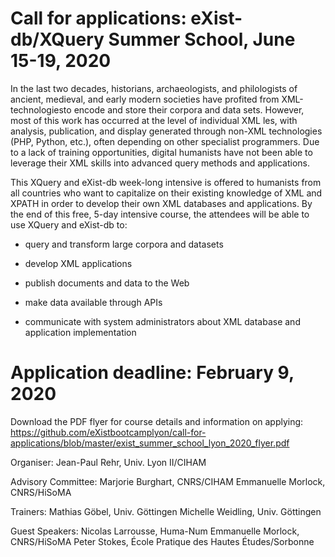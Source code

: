 # Call for applications: eXist-db/XQuery Summer School, June 15-19, 2020

In the last two decades, historians, archaeologists, and philologists of ancient, medieval, and early modern societies have profited from XML-technologiesto encode and store their corpora and data sets. However, most of this work has occurred at the level of individual XML  les, with analysis, publication, and display generated through non-XML technologies (PHP, Python, etc.), often depending on other specialist programmers. Due to a lack of training opportunities, digital humanists have not been able to leverage their XML skills into advanced query methods and applications.

This XQuery and eXist-db week-long intensive is offered to humanists from all countries who want to capitalize on their existing knowledge of XML and XPATH in order to develop their own XML databases and applications. By the end of this free, 5-day intensive course, the attendees will be able to use XQuery and eXist-db to:

* query and transform large corpora and datasets

* develop XML applications

* publish documents and data to the Web

* make data available through APIs

* communicate with system administrators about XML database and application implementation

# Application deadline: February 9, 2020

Download the PDF flyer for course details and information on applying: https://github.com/eXistbootcamplyon/call-for-applications/blob/master/exist_summer_school_lyon_2020_flyer.pdf


Organiser: 
Jean-Paul Rehr, Univ. Lyon II/CIHAM

Advisory Committee: 
Marjorie Burghart, CNRS/CIHAM
Emmanuelle Morlock, CNRS/HiSoMA

Trainers:
Mathias Göbel, Univ. Göttingen
Michelle Weidling, Univ. Göttingen

Guest Speakers:
Nicolas Larrousse, Huma-Num
Emmanuelle Morlock, CNRS/HiSoMA
Peter Stokes, École Pratique des Hautes Études/Sorbonne



